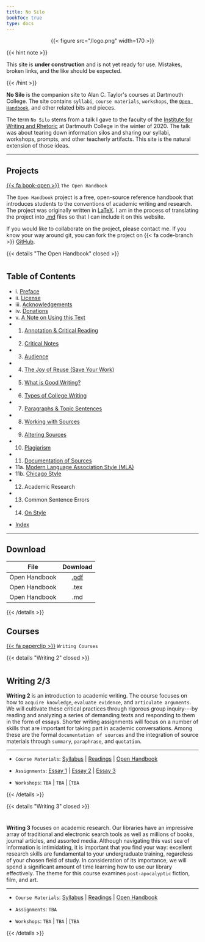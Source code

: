 ```yaml
---
title: No Silo
bookToc: true
type: docs
---
```


<div style="text-align:center">{{< figure src="/logo.png" width=170 >}}</div>

{{< hint note >}}

This site is **under construction** and is not yet ready for use. Mistakes, broken links, and the like should be expected.

{{< /hint >}}


**No Silo** is the companion site to Alan C. Taylor's courses at Dartmouth College. The site contains `syllabi`, `course materials`, `workshops`, the [`Open Handbook`](/resources/open-handbook), and other related bits and pieces. 

The term `No Silo` stems from a talk I gave to the faculty of the [Institute for Writing and Rhetoric](https://writing-speech.dartmouth.edu) at Dartmouth College in the winter of 2020. The talk was about tearing down information silos and sharing our syllabi, workshops, prompts, and other teacherly artifacts. This site is the natural extension of those ideas.

---



## Projects

[{{< fa book-open >}}]() `The Open Handbook`


The `Open Handbook` project is a free, open-source reference handbook that introduces students to the conventions of academic writing and research. The project was originally written in [LaTeX](https://www.latex-project.org/). I am in the process of translating the project into [.md](https://daringfireball.net/projects/markdown/) files so that I can include it on this website. 

If you would like to collaborate on the project, please contact me. If you know your way around git, you can fork the project on {{< fa code-branch >}} [GitHub](https://github.com/stockphrase/no-silo).


{{< details "The Open Handbook" closed >}}

#

## Table of Contents

- i. [Preface](/resources/open-handbook/preface/)
- ii. [License](/resources/open-handbook/license/)
- iii. [Acknowledgements](/resources/open-handbook/acknowledgments)
- iv. [Donations](/resources/open-handbook/donations)
- v. [A Note on Using this Text](/resources/open-handbook/using-this-text)
- 1. [Annotation & Critical Reading](/resources/open-handbook/chapter-1/)
- 2. [Critical Notes](/resources/open-handbook/chapter-2)
- 3. [Audience](/resources/open-handbook/chapter-3)
- 4. [The Joy of Reuse (Save Your Work)](/resources/open-handbook/chapter-4)
- 5. [What is Good Writing?](/resources/open-handbook/chapter-5)
- 6. [Types of College Writing](/resources/open-handbook/chapter-6)
- 7. [Paragraphs & Topic Sentences](/resources/open-handbook/chapter-7)
- 8. [Working with Sources](/resources/open-handbook/chapter-8)
- 9. [Altering Sources](/resources/open-handbook/chapter-9)
- 10. [Plagiarism](/resources/open-handbook/chapter-10)
- 11. [Documentation of Sources](/resources/open-handbook/chapter-11)
- 11a. [Modern Language Association Style (MLA)](/resources/open-handbook/chapter-11-mla)
- 11b. [Chicago Style](/resources/open-handbook/chapter-11-chi)
- 12. Academic Research
- 13. Common Sentence Errors
- 14. [On Style](/resources/open-handbook/chapter-14)

* [Index](/resources/open-handbook/keyword-index)

---


## Download

| File   |      Download      
|----------|:-------------:
| Open Handbook | [.pdf](https://github.com/stockphrase/OpenHandbook/raw/master/Open%20Handbook.pdf)
| Open Handbook |  .tex
| Open Handbook |  .md


{{< /details >}}


## Courses

[{{< fa paperclip >}}]() `Writing Courses`

{{< details "Writing 2" closed >}}

#

## Writing 2/3


**Writing 2** is an introduction to academic writing. The course focuses on how to `acquire knowledge`, `evaluate evidence`, and `articulate arguments`. We will cultivate these critical practices through rigorous group inquiry---by reading and analyzing a series of demanding texts and responding to them in the form of essays. Shorter writing assignments will focus on a number of skills that are important for taking part in academic conversations. Among these are the formal `documentation of sources` and the integration of source materials through `summary`, `paraphrase`, and `quotation`.

---

- `Course Materials`: [Syllabus]() | [Readings](https://canvas.dartmouth.edu) | [Open Handbook](/resources/open-handbook/)

- `Assignments`:    [Essay 1]() | [Essay 2]() | [Essay 3]()

- `Workshops`:    `TBA` | `TBA` | [`TBA`


{{< /details >}}


{{< details "Writing 3" closed >}}

#

**Writing 3** focuses on academic research. Our libraries have an impressive array of traditional and electronic search tools as well as millions of books, journal articles, and assorted media. Although navigating this vast sea of information is intimidating, it is important that you find your way: excellent research skills are fundamental to your undergraduate training, regardless of your chosen field of study. In consideration of its importance, we will spend a significant amount of time learning how to use our library effectively. The theme for this course examines `post-apocalyptic` fiction, film, and art.

---

- `Course Materials`: [Syllabus]() | [Readings](https://canvas.dartmouth.edu) | [Open Handbook](/resources/open-handbook/)

- `Assignments`:   `TBA`

- `Workshops`:    `TBA` | `TBA` | [`TBA`

{{< /details >}}



